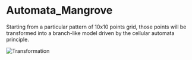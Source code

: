 # Automata_Mangrove
Starting from a particular pattern of 10x10 points grid, those points will be transformed into a branch-like model driven by the cellular automata principle.

![Transformation](https://user-images.githubusercontent.com/120616813/207776597-ce3f380a-d5e1-4279-aaf4-74ab383b62a0.jpg)
